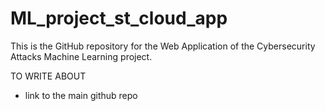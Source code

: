 # ML_project_st_cloud_app
This is the GitHub repository for the Web Application of the Cybersecurity Attacks Machine Learning project.

TO WRITE ABOUT
- link to the main github repo
